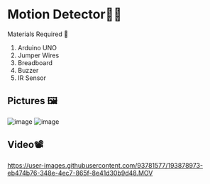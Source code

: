# Motion Detector🏃🔴
Materials Required 🤔
1. Arduino UNO
2. Jumper Wires
3. Breadboard
4. Buzzer
5. IR Sensor
## Pictures 🖼️
![image](https://user-images.githubusercontent.com/93781577/193868285-5deac637-f3c9-4bcb-91db-9544b474610e.png)
![image](https://user-images.githubusercontent.com/93781577/193868568-2e476a7f-c2d0-4910-8a65-01b506c77e54.png)

## Video📽️
https://user-images.githubusercontent.com/93781577/193878973-eb474b76-348e-4ec7-865f-8e41d30b9d48.MOV

